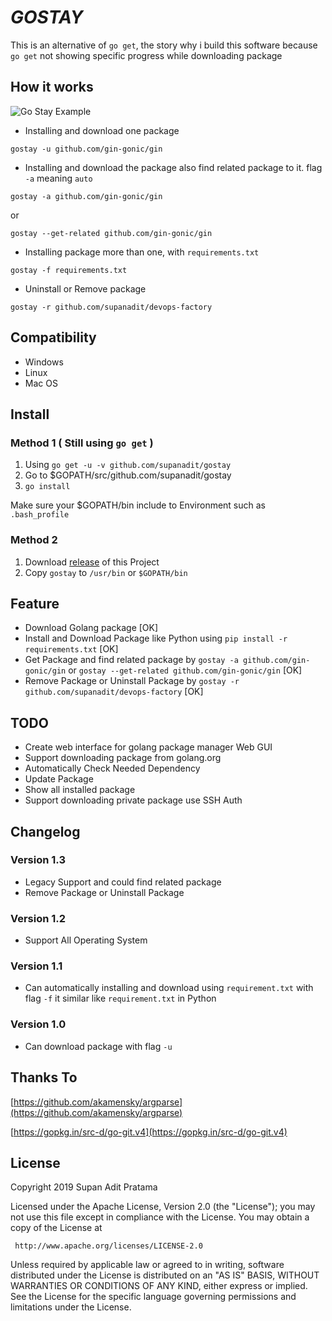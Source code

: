 # _GOSTAY_
This is an alternative of `go get`, the story why i build this software because `go get` not showing specific progress while
downloading package

## How it works

![Go Stay Example](https://i.ibb.co/tHRqBNS/gostay.png)

- Installing and download one package
```shell script
gostay -u github.com/gin-gonic/gin
```

- Installing and download the package also find related package to it. flag `-a` meaning `auto`
```shell script
gostay -a github.com/gin-gonic/gin
```

or

```shell script
gostay --get-related github.com/gin-gonic/gin
```

- Installing package more than one, with `requirements.txt`
```shell script
gostay -f requirements.txt
```

- Uninstall or Remove package
```shell script
gostay -r github.com/supanadit/devops-factory
```

## Compatibility

- Windows
- Linux
- Mac OS

## Install
### Method 1 ( Still using `go get` )
1. Using `go get -u -v github.com/supanadit/gostay`
2. Go to $GOPATH/src/github.com/supanadit/gostay
3. `go install`

Make sure your $GOPATH/bin include to Environment such as `.bash_profile`

### Method 2
1. Download [release](https://github.com/supanadit/gostay/releases) of this Project
2. Copy `gostay` to `/usr/bin` or `$GOPATH/bin`

## Feature
- Download Golang package [OK]
- Install and Download Package like Python using `pip install -r requirements.txt` [OK]
- Get Package and find related package by `gostay -a github.com/gin-gonic/gin` or `gostay --get-related github.com/gin-gonic/gin` [OK]
- Remove Package or Uninstall Package by `gostay -r github.com/supanadit/devops-factory` [OK]

## TODO
- Create web interface for golang package manager Web GUI
- Support downloading package from golang.org
- Automatically Check Needed Dependency
- Update Package
- Show all installed package
- Support downloading private package use SSH Auth

## Changelog
### Version 1.3
- Legacy Support and could find related package
- Remove Package or Uninstall Package
### Version 1.2
- Support All Operating System
### Version 1.1
- Can automatically installing and download using `requirement.txt` with flag `-f` it similar like `requirement.txt` in Python 
### Version 1.0
- Can download package with flag `-u`

## Thanks To

[https://github.com/akamensky/argparse](https://github.com/akamensky/argparse)

[https://gopkg.in/src-d/go-git.v4](https://gopkg.in/src-d/go-git.v4)

## License

Copyright 2019 Supan Adit Pratama

Licensed under the Apache License, Version 2.0 (the "License");
you may not use this file except in compliance with the License.
You may obtain a copy of the License at

     http://www.apache.org/licenses/LICENSE-2.0

Unless required by applicable law or agreed to in writing, software
distributed under the License is distributed on an "AS IS" BASIS,
WITHOUT WARRANTIES OR CONDITIONS OF ANY KIND, either express or implied.
See the License for the specific language governing permissions and
limitations under the License.

